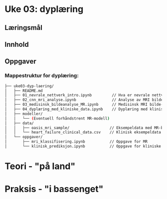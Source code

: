 # Uke 03: dyplæring

## Læringsmål

## Innhold

## Oppgaver


### Mappestruktur for dyplæring:

```bash
├── uke03-dyp-laering/
│   ├── README.md
│   ├── 01_nevrale_nettverk_intro.ipynb         // Hva er nevrale nettverk
│   ├── 02_cnn_mri_analyse.ipynb                // Analyse av MRI bilder med CNN
│   ├── 03_medisinsk_bildeanalyse_MR.ipynb      // Medisinsk MRI bilde-klassifikasjon (OASIS: demens/ikke-demens)
│   ├── 04_dyplæring_med_kliniske_data.ipynb    // Dyplæring med kliniske data
│   ├── modeller/
│   │   └── (Eventuell forhåndstrent MR-modell)
│   ├── data/
│   │   ├── oasis_mri_sample/                  // Eksempeldata med MR-bilder
│   │   └── heart_failure_clinical_data.csv    // Klinisk eksempeldata
│   └── oppgaver/
│       ├── mri_klassifisering.ipynb           // Oppgave for MR
│       └── klinisk_prediksjon.ipynb           // Oppgave for kliniske data
````


# Teori - "på land"



# Praksis - "i bassenget"

